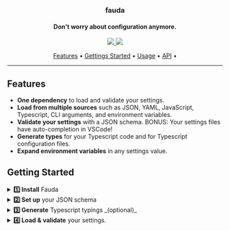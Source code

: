 <h3 align="center">fauda</h3>
<h4 align="center">Don't worry about configuration anymore.</h4>

<p align="center">
  <a href="https://zapier.slack.com/archives/CD4LXLTK5">
    <img src="https://img.shields.io/badge/team-foundations-brightgreen?style=flat-square" />
  </a>
  <a href="https://zapier.slack.com/archives/CD4LXLTK5">
    <img src="https://img.shields.io/badge/maintained-yes-brightgreen?style=flat-square" />
  </a>
</p>

<p align="center">
  <a href="#features">Features</a> •
  <a href="#getting-started">Gettings Started</a> •
  <a href="#usage">Usage</a> •
  <a href="#api">API</a> •
</p>

---

## Features

- **One dependency** to load and validate your settings.
- **Load from multiple sources** such as JSON, YAML, JavaScript, Typescript, CLI arguments, and environment variables.
- **Validate your settings** with a JSON schema. BONUS: Your settings files have auto-completion in VSCode!
- **Generate types** for your Typescript code and for Typescript configuration files.
- **Expand environment variables** in any settings value.

## Getting Started

<details>
<summary><b>1️⃣ Install</b> Fauda</summary><br>

```sh
npm install fauda
```

</details>

<details>
<summary><b>2️⃣ Set up</b> your JSON schema</summary><br>

```json
{
  "$schema": "http://json-schema.org/draft-07/schema",
  "title": "My awesome package settings",
  "type": "object",
  "properties": {
    "$schema": {
      "description": "Path to my package's schema.",
      "type": "string"
    },
    "address": {
      "description": "The address the server listens on.",
      "type": "string",
      "default": "0.0.0.0"
    },
    "port": {
      "description": "The port the server listens on.",
      "type": "number",
      "default": 3000
    },
    "pages": {
      "description": "A list of pages to serve.",
      "type": "array",
      "items": {
        "type": "string"
      },
      "default": ["/home"]
    }
  }
}
```

Fauda relies on a [JSON schema](https://json-schema.org/) to load and validate your settings, but also to generate types.

For more information please take a look at TODO.

</details>

<details>
<summary><b>3️⃣ Generate</b> Typescript typings _(optional)_</summary><br>

```sh
$ npx fauda types
```

This will generate the `Settings` type in `src/settings.ts` by default.

```ts
export interface Settings {
  address?: string
  port?: number
  pages?: string[]
}
```

</details>

<details>
<summary><b>4️⃣ Load & validate</b> your settings.</summary><br>

```ts
import fauda from 'fauda'
import { Settings } from './settings'

async function loadSettings() {
  try {
    const settings = await fauda<Settings>('myPackage')
  } catch (err) {
    console.error(err.message)
  }
}
```

</details>
